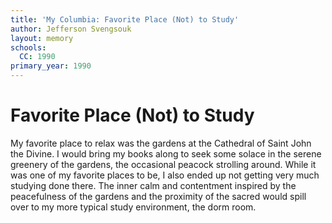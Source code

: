 ```yaml
---
title: 'My Columbia: Favorite Place (Not) to Study'
author: Jefferson Svengsouk
layout: memory
schools:
  CC: 1990
primary_year: 1990
---
```

# Favorite Place (Not) to Study

My favorite place to relax was the gardens at the Cathedral of Saint John the Divine. I would bring my books along to seek some solace in the serene greenery of the gardens, the occasional peacock strolling around. While it was one of my favorite places to be, I also ended up not getting very much studying done there. The inner calm and contentment inspired by the peacefulness of the gardens and the proximity of the sacred would spill over to my more typical study environment, the dorm room.
